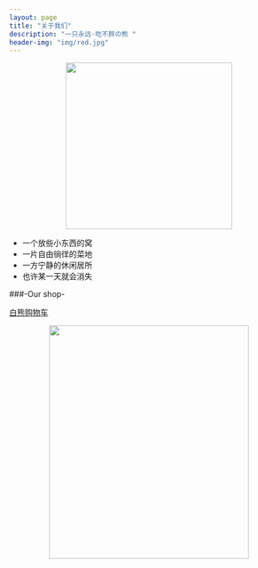 ```yaml
---
layout: page
title: "关于我们"
description: "一只永远·吃不胖の熊 "
header-img: "img/red.jpg"
---
```



<center>
    <p><img src="http://ww1.sinaimg.cn/large/624353fdjw1f12f54ky6jj20m80m8q3o.jpg" height="300" width="300" align="center"></p>
</center>




* 一个放些小东西的窝 
* 一片自由徜徉的菜地  
* 一方宁静的休闲居所 
* 也许某一天就会消失 






###-Our shop-

<u>[白熊购物车](https://shop106922943.taobao.com)</u>
<center>
    <p><img src="http://ww2.sinaimg.cn/large/624353fdjw1f12f686vzpj209h0bo3za.jpg" height="420" width="360" align="center"></p>
</center>






